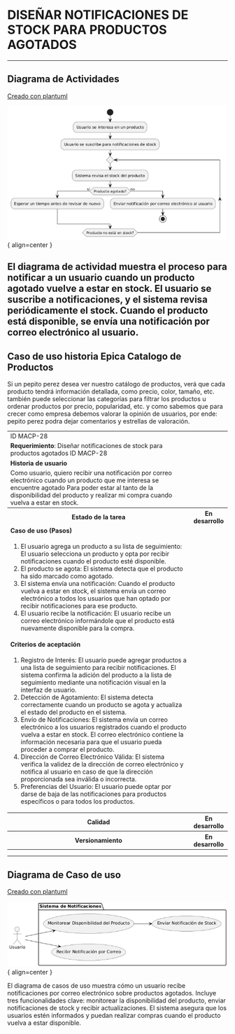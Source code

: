 # DISEÑAR NOTIFICACIONES DE STOCK PARA PRODUCTOS AGOTADOS

------
## Diagrama de Actividades
[Creado con plantuml](https://plantuml.com/es/)

![Image title](./assets/images/macp-28.png){ align=center }

El diagrama de actividad muestra el proceso para notificar a un usuario cuando un producto agotado vuelve a estar en stock. El usuario se suscribe a notificaciones, y el sistema revisa periódicamente el stock. Cuando el producto está disponible, se envía una notificación por correo electrónico al usuario.
---
###

## Caso de uso historia Epica Catalogo de Productos
Si un pepito perez desea ver nuestro catálogo de productos, verá que  cada producto tendrá información detallada, como precio, color, tamaño, etc. también puede  seleccionar las  categorías para filtrar los productos u ordenar productos por precio, popularidad, etc. y como sabemos que para crecer como empresa debemos valorar la opinión de usuarios, por ende:  pepito perez podra dejar comentarios y estrellas de valoración.

<table id="customers">
  <tr class="idtext principal">
    <td>ID MACP-28</td>
  </tr>
  <tr class="single text">
    <td><strong>Requerimiento</strong>: Diseñar notificaciones de stock para productos agotados ID MACP-28</td>
  </tr>
  <tr class="single gray">
    <td><strong>Historia de usuario</strong></td>
  </tr>
  <tr class="single text">
    <td>Como usuario, quiero recibir una notificación por correo electrónico cuando un producto que me interesa se encuentre agotado Para poder estar al tanto de la disponibilidad del producto y realizar mi compra cuando vuelva a estar en stock.</td>
  </tr>
  <tr class="duo">
    <th class="gray"><strong>Estado de la tarea</strong></th>
    <th>En desarrollo</th>
  </tr>
  <tr class="single gray">
    <td><strong>Caso de uso (Pasos)</strong></td>
  </tr>
  <tr class="single text">
    <td>
        <ol>
            <li>El usuario agrega un producto a su lista de seguimiento: El usuario selecciona un producto y opta por recibir notificaciones cuando el producto esté disponible.</li>
            <li>El producto se agota: El sistema detecta que el producto ha sido marcado como agotado.</li>
            <li>El sistema envía una notificación: Cuando el producto vuelva a estar en stock, el sistema envía un correo electrónico a todos los usuarios que han optado por recibir notificaciones para ese producto.</li>
           <li>El usuario recibe la notificación: El usuario recibe un correo electrónico informándole que el producto está nuevamente disponible para la compra.</li>
    </td>
  </tr>
  <tr class="single gray">
    <td><strong>Criterios de aceptación</strong></td>
  </tr>
  <tr class="single text">
    <td>
        <ol>
                  <li>Registro de Interés: El usuario puede agregar productos a una lista de seguimiento para recibir notificaciones. El sistema confirma la adición del producto a la lista de seguimiento mediante una notificación visual en la interfaz de usuario.</li>
                  <li>Detección de Agotamiento: El sistema detecta correctamente cuando un producto se agota y actualiza el estado del producto en el sistema.</li>
                  <li>Envío de Notificaciones: El sistema envía un correo electrónico a los usuarios registrados cuando el producto vuelva a estar en stock. El correo electrónico contiene la información necesaria para que el usuario pueda proceder a comprar el producto.</li>
                 <li>Dirección de Correo Electrónico Válida: El sistema verifica la validez de la dirección de correo electrónico y notifica al usuario en caso de que la dirección proporcionada sea inválida o incorrecta.</li>
                <li>Preferencias del Usuario: El usuario puede optar por darse de baja de las notificaciones para productos específicos o para todos los productos. </li>

  </tr>
 <tr class="duo">
    <th class="gray"><strong>Calidad</strong></th>
    <th>En desarrollo</th>
  </tr>
  <tr class="duo">
    <th class="gray"><strong>Versionamiento</strong></th>
    <th>En desarrollo</th>
  </tr>
</table>



---
## Diagrama de Caso de uso
[Creado con plantuml](https://plantuml.com/es/)

![Image title](./assets/images/DIAGRAMAS%20DE%20CASO%20DE%20USO/CASO28.png){ align=center }

El diagrama de casos de uso muestra cómo un usuario recibe notificaciones por correo electrónico sobre productos agotados. Incluye tres funcionalidades clave: monitorear la disponibilidad del producto, enviar notificaciones de stock y recibir actualizaciones. El sistema asegura que los usuarios estén informados y puedan realizar compras cuando el producto vuelva a estar disponible.